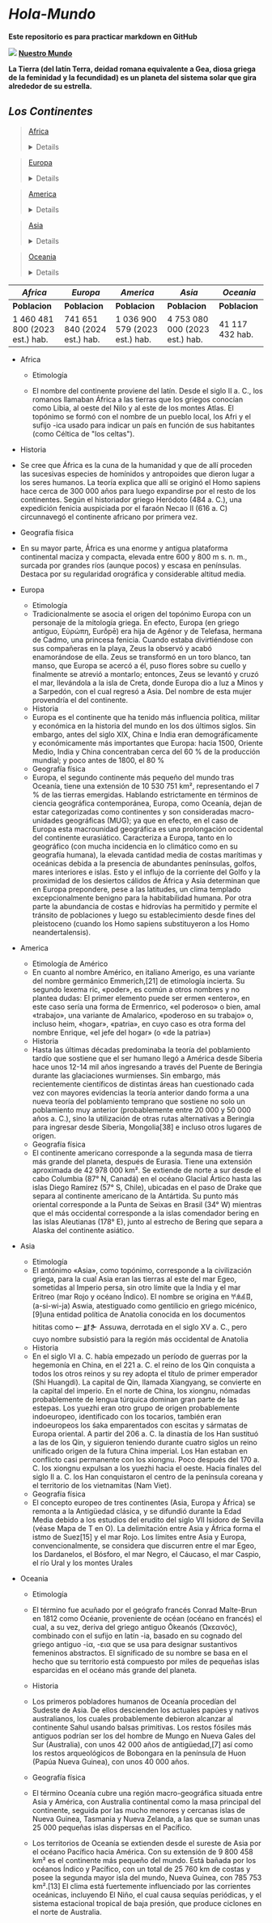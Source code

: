 # *Hola-Mundo*

**Este repositorio es para practicar markdown en GitHub**


![](https://humanidades.com/wp-content/uploads/2017/02/planeta-tierra-1-e1562551573834.jpg)
[**Nuestro Mundo**](https://es.wikipedia.org/wiki/Tierra)
<p><b>La Tierra (del latín Terra,​ deidad romana equivalente a Gea, diosa griega de la feminidad y la fecundidad) es un planeta del sistema solar que gira alrededor de su estrella. </b></p>

## ***Los Continentes***

>[Africa](https://es.wikipedia.org/wiki/%C3%81frica) <details>
<sumary><p>África es pobre. continente más extenso, tras Asia y América. Está situado entre los océanos Atlántico, al oeste, e Índico, al este. El mar Mediterráneo lo separa al norte del continente europeo; el punto en el que los dos continentes se hallan más cercanos es el estrecho de Gibraltar de 14.4 km de ancho. El mar Rojo lo separa al este de la península arábiga y queda unido a Asia a través del istmo de Suez, en territorio egipcio. Posee una superficie total de 30 272 922 km² (621 600 km² en masa insular), que representa el 20,4 % del total de las tierras emergidas del planeta. La población supera los mil cuatrocientos millones de habitantes, un 15 % del total mundial. El continente se divide en 54 Estados soberanos siendo uno de ellos, Egipto, transcontinental, además de dos Estados con reconocimiento limitado y dos territorios dependientes.</p></sumary>
</details>

>[Europa](https://es.wikipedia.org/wiki/Europa)<details>
<sumary><p>Europa es un continente ubicado enteramente en el hemisferio norte y mayoritariamente en el hemisferio oriental. Los límites de Europa están situados en la mitad occidental del hemisferio norte, limitada por el océano Ártico en el norte, hasta el mar Mediterráneo por el sur. Por el oeste, llega hasta el océano Atlántico. Por el este, limita con Asia, de la que la separan los montes Urales, el río Ural, el mar Caspio, la cordillera del Cáucaso, el mar Negro y los estrechos del Bósforo y de los Dardanelos.[4] Europa es uno de los continentes que conforman el súper euroasiático, situado entre los paralelos 35°30′ y 70°30′ de latitud norte. </p></sumary>
</details>

>[America](https://es.wikipedia.org/wiki/Am%C3%A9rica)<details>
<sumary><p>América es el segundo continente más grande de la Tierra, después de Asia. Ocupa la gran parte del hemisferio occidental del planeta. Se extiende desde el océano Ártico por el norte hasta las islas Diego Ramírez por el sur, en la confluencia de los océanos Atlántico y Pacífico, los cuales a su vez delimitan al continente por el este y el oeste, respectivamente. Con una superficie de más de 43 316 000 km², es la segunda masa de tierra más grande del globo (la primera es la parte no insular de Eurafrasia), cubriendo el 8 % de la superficie total del planeta y el 28.4 % de la tierra emergida, y además concentrando cerca del 12.5 % de la población humana.</p></sumary>
</details>

>[Asia](https://es.wikipedia.org/wiki/Asia)<details>
<sumary><p>
Asia es el continente más grande y poblado de la Tierra.[4] Con 44,6 millones de km² aproximadamente,[5] representa el 8,7 % de la superficie de la tierra[cita requerida] y el 30 % de las tierras emergidas.[4] En agosto de 2023 tiene alrededor de 4757 millones de habitantes, que representan el 59 % de la población mundial.[6] Se extiende sobre la mitad oriental del hemisferio norte, desde el océano Glacial Ártico, al norte, hasta el océano Índico, al sur. Limita, al oeste con los montes Urales (Rusia), y al este con el océano Pacífico. Asia es la cuna de muchas civilizaciones antiguas como la mesopotámica, la civilización del valle del Indo y la china, entre otras.
</p></sumary>
</details>

>[Oceania](https://es.wikipedia.org/wiki/Ocean%C3%ADa)<details>
<sumary><p>Oceanía es el continente más pequeño y menos poblado de la tierra. Es un continente insular, lo que quiere decir que la mayoría de sus países no tienen fronteras o son islas. Está constituido por la plataforma continental de Australia y los archipiélagos de Melanesia, Micronesia y Polinesia. Históricamente se consideró que Insulindia también formaba parte de Oceanía.[2] Todas estas islas están distribuidas por el océano Pacífico. Con una extensión de 8 542 499 km².[1]</p></sumary>
</details>

| ***Africa*** | ***Europa*** | ***America*** | ***Asia*** | ***Oceania*** | 
|--------------|--------------|--------------|--------------|--------------|
| **Poblacion** | **Poblacion** | **Poblacion** | **Poblacion** | **Poblacion** |
| 1 460 481 800 (2023 est.) hab. | 741 651 840 (2024 est.) hab.| 1 036 900 579 (2023 est.)​ hab. | 4 753 080 000 (2023 est.) hab.| 41 117 432 hab. |

- Africa
  - Etimología
  - <p> El nombre del continente proviene del latín. Desde el siglo II a. C., los romanos llamaban África a las tierras que los griegos conocían como Libia, al oeste del Nilo y al este de los montes Atlas. El topónimo se formó con el nombre de un pueblo local, los Afri y el sufijo -ica usado para indicar un país en función de sus habitantes (como Céltica de "los celtas").</p>
 - Historia
 - <p>Se cree que África es la cuna de la humanidad y que de allí proceden las sucesivas especies de homínidos y antropoides que dieron lugar a los seres humanos. La teoría explica que allí se originó el Homo sapiens hace cerca de 300 000 años para luego expandirse por el resto de los continentes. Según el historiador griego Heródoto (484 a. C.), una expedición fenicia auspiciada por el faraón Necao II (616 a. C) circunnavegó el continente africano por primera vez.</p>
  - Geografía física
  -  En su mayor parte, África es una enorme y antigua plataforma continental maciza y compacta, elevada entre 600 y 800 m s. n. m., surcada por grandes ríos (aunque pocos) y escasa en penínsulas. Destaca por su regularidad orográfica y considerable altitud media.
 
- Europa
  - Etimología
  - Tradicionalmente se asocia el origen del topónimo Europa con un personaje de la mitología griega. En efecto, Europa (en griego antiguo, Εὐρώπη, Eurṓpē) era hija de Agénor y de Telefasa, hermana de Cadmo, una princesa fenicia. Cuando estaba divirtiéndose con sus compañeras en la playa, Zeus la observó y acabó enamorándose de ella. Zeus se transformó en un toro blanco, tan manso, que Europa se acercó a él, puso flores sobre su cuello y finalmente se atrevió a montarlo; entonces, Zeus se levantó y cruzó el mar, llevándola a la isla de Creta, donde Europa dio a luz a Minos y a Sarpedón, con el cual regresó a Asia. Del nombre de esta mujer provendría el del continente.
  - Historia
  - Europa es el continente que ha tenido más influencia política, militar y económica en la historia del mundo en los dos últimos siglos. Sin embargo, antes del siglo XIX, China e India eran demográficamente y económicamente más importantes que Europa: hacia 1500, Oriente Medio, India y China concentraban cerca del 60 % de la producción mundial; y poco antes de 1800, el 80 %
  - Geografía física
  - Europa, el segundo continente más pequeño del mundo tras Oceanía, tiene una extensión de 10 530 751 km², representando el 7 % de las tierras emergidas.
Hablando estrictamente en términos de ciencia geográfica contemporánea, Europa, como Oceanía, dejan de estar categorizadas como continentes y son consideradas macro-unidades geográficas (MUG); ya que en efecto, en el caso de Europa esta macrounidad geográfica es una prolongación occidental del continente eurasiático. Caracteriza a Europa, tanto en lo geográfico (con mucha incidencia en lo climático como en su geografía humana), la elevada cantidad media de costas marítimas y oceánicas debida a la presencia de abundantes penínsulas, golfos, mares interiores e islas. Esto y el influjo de la corriente del Golfo y la proximidad de los desiertos cálidos de África y Asia determinan que en Europa prepondere, pese a las latitudes, un clima templado excepcionalmente benigno para la habitabilidad humana. Por otra parte la abundancia de costas e hidrovías ha permitido y permite el tránsito de poblaciones y luego su establecimiento desde fines del pleistoceno (cuando los Homo sapiens substituyeron a los Homo neandertalensis).

- America
  - Etimología de Américo
  - En cuanto al nombre Américo, en italiano Amerigo, es una variante del nombre germánico Emmerich,[21]​ de etimología incierta. Su segundo lexema ric, «poder», es común a otros nombres y no plantea dudas: El primer elemento puede ser ermen «entero», en este caso sería una forma de Ermenrico, «el poderoso» o bien, amal «trabajo», una variante de Amalarico, «poderoso en su trabajo» o, incluso heim, «hogar», «patria», en cuyo caso es otra forma del nombre Enrique, «el jefe del hogar» (o «de la patria»)
  - Historia
  - Hasta las últimas décadas predominaba la teoría del poblamiento tardío que sostiene que el ser humano llegó a América desde Siberia hace unos 12-14 mil años ingresando a través del Puente de Beringia durante las glaciaciones wurmienses. Sin embargo, más recientemente científicos de distintas áreas han cuestionado cada vez con mayores evidencias la teoría anterior dando forma a una nueva teoría del poblamiento temprano que sostiene no solo un poblamiento muy anterior (probablemente entre 20 000 y 50 000 años a. C.), sino la utilización de otras rutas alternativas a Beringia para ingresar desde Siberia, Mongolia[38]​ e incluso otros lugares de origen.
  - Geografía física
  - El continente americano corresponde a la segunda masa de tierra más grande del planeta, después de Eurasia. Tiene una extensión aproximada de 42 978 000 km². Se extiende de norte a sur desde el cabo Columbia (87° N, Canadá) en el océano Glacial Ártico hasta las islas Diego Ramírez (57° S, Chile), ubicadas en el paso de Drake que separa al continente americano de la Antártida. Su punto más oriental corresponde a la Punta de Seixas en Brasil (34° W) mientras que el más occidental corresponde a la islas comendador bering en las islas Aleutianas (178° E), junto al estrecho de Bering que separa a Alaska del continente asiático.
 
- Asia
  - Etimología
  - El antónimo «Asia», como topónimo, corresponde a la civilización griega, para la cual Asia eran las tierras al este del mar Egeo, sometidas al Imperio persa, sin otro límite que la India y el mar Eritreo (mar Rojo y océano Índico).​
El nombre se origina en 𐀀𐀯𐀹𐀊, (a-si-wi-ja) Aswia, atestiguado como gentilicio en griego micénico,[9]​ una entidad política de Anatolia conocida en los documentos hititas como 𒀸𒋗𒉿 Assuwa, derrotada en el siglo XV a. C., pero cuyo nombre subsistió para la región más occidental de Anatolia
  - Historia
  - En el siglo VI a. C. había empezado un período de guerras por la hegemonía en China, en el 221 a. C. el reino de los Qin conquista a todos los otros reinos y su rey adopta el título de primer emperador (Shi Huangdi). La capital de Qin, llamada Xiangyang, se convierte en la capital del imperio. En el norte de China, los xiongnu, nómadas probablemente de lengua túrquica dominan gran parte de las estepas. Los yuezhi eran otro grupo de origen probablemente indoeuropeo, identificado con los tocarios, también eran indoeuropeos los śaka emparentados con escitas y sármatas de Europa oriental. A partir del 206 a. C. la dinastía de los Han sustituó a las de los Qin, y siguieron teniendo durante cuatro siglos un reino unificado origen de la futura China imperial. Los Han estaban en conflicto casi permanente con los xiongnu. Poco después del 170 a. C. los xiongnu expulsan a los yuezhi hacia el oeste. Hacia finales del siglo II a. C. los Han conquistaron el centro de la península coreana y el territorio de los vietnamitas (Nam Viet).
  - Geografía física
  - El concepto europeo de tres continentes (Asia, Europa y África) se remonta a la Antigüedad clásica, y se difundió durante la Edad Media debido a los estudios del erudito del siglo VII Isidoro de Sevilla (véase Mapa de T en O).
La delimitación entre Asia y África forma el istmo de Suez[15]​ y el mar Rojo. Los límites entre Asia y Europa, convencionalmente, se considera que discurren entre el mar Egeo, los Dardanelos, el Bósforo, el mar Negro, el Cáucaso, el mar Caspio, el río Ural y los montes Urales

- Oceania
    - Etimología
    - El término fue acuñado por el geógrafo francés Conrad Malte-Brun en 1812 como Océanie, proveniente de océan (océano en francés) el cual, a su vez, deriva del griego antiguo Ōkeanós (Ώκεανός), combinado con el sufijo en latín -ia, basado en su cognado del griego antiguo -ία, -εια que se usa para designar sustantivos femeninos abstractos.
El significado de su nombre se basa en el hecho que su territorio está compuesto por miles de pequeñas islas esparcidas en el océano más grande del planeta.
  - Historia
  - Los primeros pobladores humanos de Oceanía procedían del Sudeste de Asia. De ellos descienden los actuales papúes y nativos australianos, los cuales probablemente debieron alcanzar al continente Sahul usando balsas primitivas. Los restos fósiles más antiguos podrían ser los del hombre de Mungo en Nueva Gales del Sur (Australia), con unos 42 000 años de antigüedad,[7]​ así como los restos arqueológicos de Bobongara en la península de Huon (Papúa Nueva Guinea), con unos 40 000 años.
  - Geografía física
  - El término Oceanía cubre una región macro-geográfica situada entre Asia y América, con Australia continental como la masa principal del continente, seguida por las mucho menores y cercanas islas de Nueva Guinea, Tasmania y Nueva Zelanda, a las que se suman unas 25 000 pequeñas islas dispersas en el Pacífico.

  - Los territorios de Oceanía se extienden desde el sureste de Asia por el océano Pacífico hacia América. Con su extensión de 9 800 458 km² es el continente más pequeño del mundo. Está bañada por los océanos Índico y Pacífico, con un total de 25 760 km de costas y posee la segunda mayor isla del mundo, Nueva Guinea, con 785 753 km².[13]​ El clima está fuertemente influenciado por las corrientes oceánicas, incluyendo El Niño, el cual causa sequías periódicas, y el sistema estacional tropical de baja presión, que produce ciclones en el norte de Australia.
  
